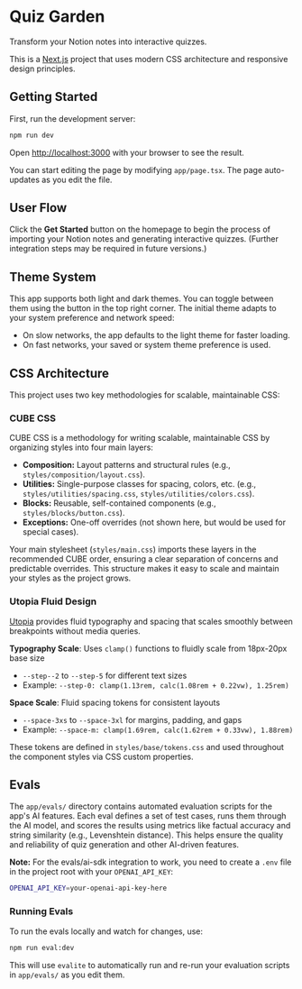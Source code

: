 # Quiz Garden

Transform your Notion notes into interactive quizzes.

This is a [Next.js](https://nextjs.org) project that uses modern CSS architecture and responsive design principles.

## Getting Started

First, run the development server:

```bash
npm run dev
```

Open [http://localhost:3000](http://localhost:3000) with your browser to see the result.

You can start editing the page by modifying `app/page.tsx`. The page auto-updates as you edit the file.

## User Flow

Click the **Get Started** button on the homepage to begin the process of importing your Notion notes and generating interactive quizzes. (Further integration steps may be required in future versions.)

## Theme System

This app supports both light and dark themes. You can toggle between them using the button in the top right corner. The initial theme adapts to your system preference and network speed:
- On slow networks, the app defaults to the light theme for faster loading.
- On fast networks, your saved or system theme preference is used.

## CSS Architecture

This project uses two key methodologies for scalable, maintainable CSS:

### CUBE CSS

CUBE CSS is a methodology for writing scalable, maintainable CSS by organizing styles into four main layers:

- **Composition:** Layout patterns and structural rules (e.g., `styles/composition/layout.css`).
- **Utilities:** Single-purpose classes for spacing, colors, etc. (e.g., `styles/utilities/spacing.css`, `styles/utilities/colors.css`).
- **Blocks:** Reusable, self-contained components (e.g., `styles/blocks/button.css`).
- **Exceptions:** One-off overrides (not shown here, but would be used for special cases).

Your main stylesheet (`styles/main.css`) imports these layers in the recommended CUBE order, ensuring a clear separation of concerns and predictable overrides. This structure makes it easy to scale and maintain your styles as the project grows.

### Utopia Fluid Design

[Utopia](https://utopia.fyi/) provides fluid typography and spacing that scales smoothly between breakpoints without media queries.

**Typography Scale**: Uses `clamp()` functions to fluidly scale from 18px-20px base size
- `--step--2` to `--step-5` for different text sizes
- Example: `--step-0: clamp(1.13rem, calc(1.08rem + 0.22vw), 1.25rem)`

**Space Scale**: Fluid spacing tokens for consistent layouts
- `--space-3xs` to `--space-3xl` for margins, padding, and gaps
- Example: `--space-m: clamp(1.69rem, calc(1.62rem + 0.33vw), 1.88rem)`

These tokens are defined in `styles/base/tokens.css` and used throughout the component styles via CSS custom properties.

## Evals

The `app/evals/` directory contains automated evaluation scripts for the app's AI features. Each eval defines a set of test cases, runs them through the AI model, and scores the results using metrics like factual accuracy and string similarity (e.g., Levenshtein distance). This helps ensure the quality and reliability of quiz generation and other AI-driven features.

**Note:** For the evals/ai-sdk integration to work, you need to create a `.env` file in the project root with your `OPENAI_API_KEY`:

```bash
OPENAI_API_KEY=your-openai-api-key-here
```

### Running Evals

To run the evals locally and watch for changes, use:

```bash
npm run eval:dev
```

This will use `evalite` to automatically run and re-run your evaluation scripts in `app/evals/` as you edit them.
